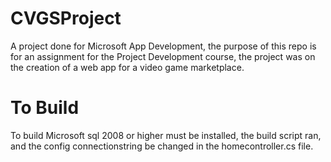 # CVGSProject

A project done for Microsoft App Development, the purpose of this repo is for an assignment for the Project Development course, the project was on the creation of a web app for a video game marketplace.


<h1> To Build </h1>
To build Microsoft sql 2008 or higher must be installed, the build script ran, and the config connectionstring be changed in the homecontroller.cs file.

